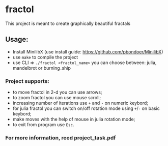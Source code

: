# fractol
This project is meant to create graphically beautiful fractals
## Usage:
* Install MinilibX (use install guide: https://github.com/pbondoer/MinilibX)
* use ```make``` to compile the project
* use CLI => ```./fractol <fractol_name>``` 
  you can choose between: julia, mandelbrot or burning_ship

### Project supports:
* to move fractol in 2-d you can use arrows;
* to zoom fractol you can use mouse scroll;
* increasing number of iterations use ```+``` and ```-``` on numeric keybord;
* for julia fractol you can switch on/off rotation mode using ```+```/```-``` on basic keybord;
* make moves with the help of mouse in julia rotation mode;
* to exit from program use ```Esc```.

### For more information, reed project_task.pdf
